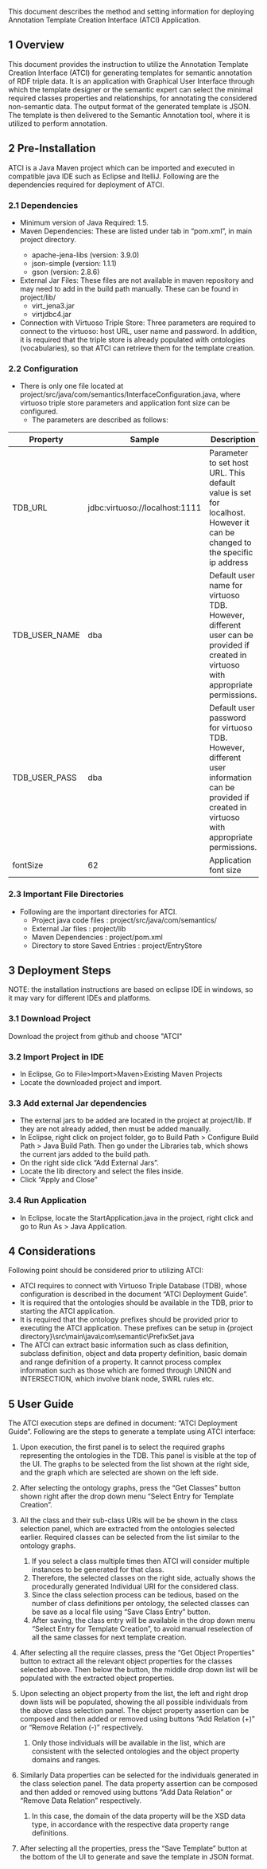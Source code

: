 
This document describes the method and setting information for deploying Annotation Template Creation Interface (ATCI) Application.

## 1 Overview

This document provides the instruction to utilize the Annotation Template Creation Interface (ATCI) for generating templates for semantic annotation of RDF triple data. It is an application with Graphical User Interface through which the template designer or the semantic expert can select the minimal required classes properties and relationships, for annotating the considered non-semantic data. The output format of the generated template is JSON. The template is then delivered to the Semantic Annotation tool, where it is utilized to perform annotation.



## 2 Pre-Installation

ATCI is a Java Maven project which can be imported and executed in compatible java IDE such as Eclipse and ItelliJ. Following are the dependencies required for deployment of ATCI.



### 2.1 **Dependencies**

-  Minimum version of Java Required: 1.5.
-  Maven Dependencies: These are listed under <dependencies> tab in “pom.xml”, in main project directory.
   - apache-jena-libs (version: 3.9.0)
   - json-simple (version: 1.1.1)
   - gson (version: 2.8.6)
-  External Jar Files: These files are not available in maven repository and may need to add in the build path manually. These can be found in project/lib/
   - virt_jena3.jar
   - virtjdbc4.jar
-  Connection with Virtuoso Triple Store: Three parameters are required to connect to the virtuoso: host URL, user name and password. In addition, it is required that the triple store is already populated with ontologies (vocabularies), so that ATCI can retrieve them for the template creation.



### 2.2 **Configuration** 

- There is only one file located at project/src/java/com/semantics/InterfaceConfiguration.java, where virtuoso triple store parameters and application font size can be configured.
  - The parameters are described as follows:


| **Property**  | **Sample**                     | **Description**                                              |
| ------------- | ------------------------------ | ------------------------------------------------------------ |
| TDB_URL       | jdbc:virtuoso://localhost:1111 | Parameter to  set host URL. This default value is set for localhost. However it can be  changed to the specific ip address |
| TDB_USER_NAME | dba                            | Default user  name for virtuoso TDB. However, different user can be provided if created in  virtuoso with appropriate permissions. |
| TDB_USER_PASS | dba                            | Default user  password for virtuoso TDB. However, different user information can be  provided if created in virtuoso with appropriate permissions. |
| fontSize      | 62                             | Application font size                                        |



### 2.3 **Important File Directories**

- Following are the important directories for ATCI.
  - Project java code files : project/src/java/com/semantics/
  - External Jar files : project/lib
  - Maven Dependencies : project/pom.xml
  - Directory to store Saved Entries : project/EntryStore



## 3 Deployment Steps

NOTE: the installation instructions are based on eclipse IDE in windows, so it may vary for different IDEs and platforms.


### 3.1 **Download Project**

Download the project from github and choose "ATCI"

### 3.2 **Import Project in IDE**

- In Eclipse, Go to File>Import>Maven>Existing Maven Projects
- Locate the downloaded project and import.

### 3.3 **Add external Jar dependencies**

- The external jars to be added are located in the project at project/lib. If they are not already added, then must be added manually.
- In Eclipse, right click on project folder, go to Build Path > Configure Build Path > Java Build Path. Then go under the Libraries tab, which shows the current jars added to the build path.
- On the right side click “Add External Jars”.
- Locate the lib directory and select the files inside.
- Click “Apply and Close”

### 3.4 **Run Application**

- In Eclipse, locate the StartApplication.java in the project, right click and go to Run As > Java Application.



## 4 Considerations

Following point should be considered prior to utilizing ATCI:

- ATCI requires to connect with Virtuoso Triple Database (TDB), whose configuration is described in the document “ATCI Deployment Guide”.
- It is required that the ontologies should be available in the TDB, prior to starting the ATCI application.
- It is required that the ontology prefixes should be provided prior to executing the ATCI application. These prefixes can be setup in {project directory}\src\main\java\com\semantic\PrefixSet.java
- The ATCI can extract basic information such as class definition, subclass definition, object and data property definition, basic domain and range definition of a property. It cannot process complex information such as those which are formed through UNION and INTERSECTION, which involve blank node, SWRL rules etc.



## 5 User Guide

The ATCI execution steps are defined in document: “ATCI Deployment Guide”. Following are the steps to generate a template using ATCI interface:



1. Upon execution, the first panel is to select the required graphs representing the ontologies in the TDB. This panel is visible at the top of the UI. The graphs to be selected from the list shown at the right side, and the graph which are selected are shown on the left side.
2. After selecting the ontology graphs, press the “Get Classes” button shown right after the drop down menu “Select Entry for Template Creation”.
3. All the class and their sub-class URIs will be be shown in the class selection panel, which are extracted from the ontologies selected earlier. Required classes can be selected from the list similar to the ontology graphs.
   1. If you select a class multiple times then ATCI will consider multiple instances to be generated for that class.
   2. Therefore, the selected classes on the right side, actually shows the procedurally generated Individual URI for the considered class.
   3. Since the class selection process can be tedious, based on the number of class definitions per ontology, the selected classes can be save as a local file using “Save Class Entry” button.
   4. After saving, the class entry will be available in the drop down menu “Select Entry for Template Creation”, to avoid manual reselection of all the same classes for next template creation.

4. After selecting all the require classes, press the “Get Object Properties” button to extract all the relevant object properties for the classes selected above. Then below the button, the middle drop down list will be populated with the extracted object properties.
5. Upon selecting an object property from the list, the left and right drop down lists will be populated, showing the all possible individuals from the above class selection panel. The object property assertion can be composed and then added or removed using buttons “Add Relation (+)” or “Remove Relation (-)” respectively.
   1. Only those individuals will be available in the list, which are consistent with the selected ontologies and the object property domains and ranges.

6. Similarly Data properties can be selected for the individuals generated in the class selection panel. The data property assertion can be composed and then added or removed using buttons “Add Data Relation” or “Remove Data Relation” respectively.
   1. In this case, the domain of the data property will be the XSD data type, in accordance with the respective data property range definitions.

7. After selecting all the properties, press the “Save Template” button at the bottom of the UI to generate and save the template in JSON format.



